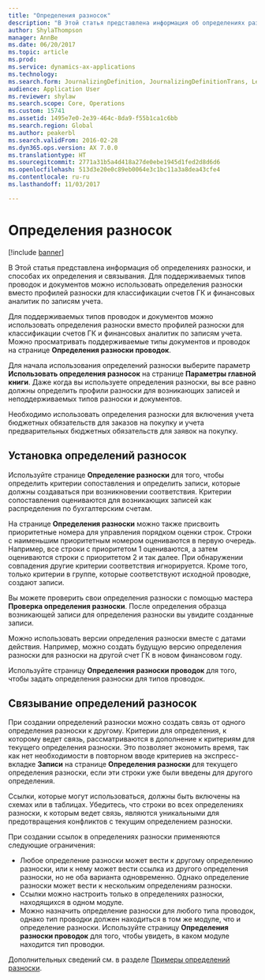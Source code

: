 ```yaml
---
title: "Определения разносок"
description: "В Этой статья представлена информация об определениях разноски, и способах их определения и связывания. Для поддерживаемых типов проводок и документов можно использовать определения разноски вместо профилей разноски для классификации счетов ГК и финансовых аналитик по записям учета."
author: ShylaThompson
manager: AnnBe
ms.date: 06/20/2017
ms.topic: article
ms.prod: 
ms.service: dynamics-ax-applications
ms.technology: 
ms.search.form: JournalizingDefinition, JournalizingDefinitionTrans, LedgerParameters
audience: Application User
ms.reviewer: shylaw
ms.search.scope: Core, Operations
ms.custom: 15741
ms.assetid: 1495e7e0-2e39-464c-8da9-f55b1ca1c6bb
ms.search.region: Global
ms.author: peakerbl
ms.search.validFrom: 2016-02-28
ms.dyn365.ops.version: AX 7.0.0
ms.translationtype: HT
ms.sourcegitcommit: 2771a31b5a4d418a27de0ebe1945d1fed2d8d6d6
ms.openlocfilehash: 513d3e20e0c89eb0064e3c1bc11a3a8dea43cfe4
ms.contentlocale: ru-ru
ms.lasthandoff: 11/03/2017

---
```


# <a name="posting-definitions"></a>Определения разносок

[!include [banner](../includes/banner.md)]

В Этой статья представлена информация об определениях разноски, и способах их определения и связывания. Для поддерживаемых типов проводок и документов можно использовать определения разноски вместо профилей разноски для классификации счетов ГК и финансовых аналитик по записям учета.

Для поддерживаемых типов проводок и документов можно использовать определения разноски вместо профилей разноски для классификации счетов ГК и финансовых аналитик по записям учета. Можно просматривать поддерживаемые типы документов и проводок на странице **Определения разноски проводок**. 

Для начала использования определений разноски выберите параметр **Использовать определения разносок** на странице **Параметры главной книги**. Даже когда вы используете определения разноски, вы все равно должны определить профили разноски для возникающих записей и неподдерживаемых типов разноски и документов. 

Необходимо использовать определения разноски для включения учета бюджетных обязательств для заказов на покупку и учета предварительных бюджетных обязательств для заявок на покупку.

## <a name="defining-posting-definitions"></a>Установка определений разносок
Используйте странице **Определение разноски** для того, чтобы определить критерии сопоставления и определить записи, которые должны создаваться при возникновении соответствия. Критерии сопоставления оцениваются для возникающих записей как распределения по бухгалтерским счетам. 

На странице **Определения разноски** можно также присвоить приоритетные номера для управления порядком оценки строк. Строки с наименьшим приоритетным номером оцениваются в первую очередь. Например, все строки с приоритетом 1 оцениваются, а затем оцениваются строки с приоритетом 2 и так далее. При обнаружении совпадения другие критерии соответствия игнорируется. Кроме того, только критерии в группе, которые соответствуют исходной проводке, создают записи. 

Вы можете проверить свои определения разноски с помощью мастера **Проверка определения разноски**. После определения образца возникающей записи для определения разноски вы увидите созданные записи. 

Можно использовать версии определения разноски вместе с датами действия. Например, можно создать будущую версию определения разноски для разноски на другой счет ГК в новом финансовом году. 

Используйте страницу **Определения разноски проводок** для того, чтобы задать определения разноски для типов проводок.

## <a name="linking-posting-definitions"></a>Связывание определений разносок
При создании определений разноски можно создать связь от одного определения разноски к другому. Критерии для определения, к которому ведет связь, рассматриваются в дополнение к критериям для текущего определения разноски. Это позволяет экономить время, так как нет необходимости в повторном вводе критериев на экспресс-вкладке **Записи** на странице **Определения разноски** для текущего определения разноски, если эти строки уже были введены для другого определения. 

Ссылки, которые могут использоваться, должны быть включены на схемах или в таблицах. Убедитесь, что строки во всех определениях разноски, к которым ведет связь, являются уникальными для предотвращения конфликтов с текущим определением разноски. 

При создании ссылок в определениях разноски применяются следующие ограничения:

-   Любое определение разноски может вести к другому определению разноски, или к нему может вести ссылка из другого определения разноски, но не оба варианта одновременно. Однако определение разноски может вести к нескольким определениям разноски.
-   Ссылки можно настроить только в определениях разноски, находящихся в одном модуле.
-   Можно назначить определение разноски для любого типа проводок, однако тип проводки должен находиться в том же модуле, что и определение разноски. Используйте страницу **Определения разноски проводок** для того, чтобы увидеть, в каком модуле находится тип проводки.


Дополнительных сведений см. в разделе [Примеры определений разноски](example-posting-definitions.md). 



